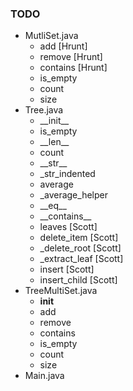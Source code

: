 ### TODO

- MutliSet.java
    - add [Hrunt]
    - remove [Hrunt]
    - contains [Hrunt]
    - is\_empty
    - count
    - size
- Tree.java
    - \_\_init\_\_
    - is\_empty
    - \_\_len\_\_
    - count
    - \_\_str\_\_
    - \_str\_indented
    - average
    - \_average\_helper
    - \_\_eq\_\_
    - \_\_contains\_\_
    - leaves \[Scott\]
    - delete\_item \[Scott\]
    - \_delete\_root \[Scott\]
    - \_extract\_leaf \[Scott\]
    - insert \[Scott\]
    - insert\_child \[Scott\]
- TreeMultiSet.java
    - __init__
    - add
    - remove
    - contains
    - is_empty
    - count
    - size
- Main.java
